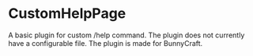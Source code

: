 # CustomHelpPage
A basic plugin for custom /help command.
The plugin does not currently have a configurable file.
The plugin is made for BunnyCraft.
